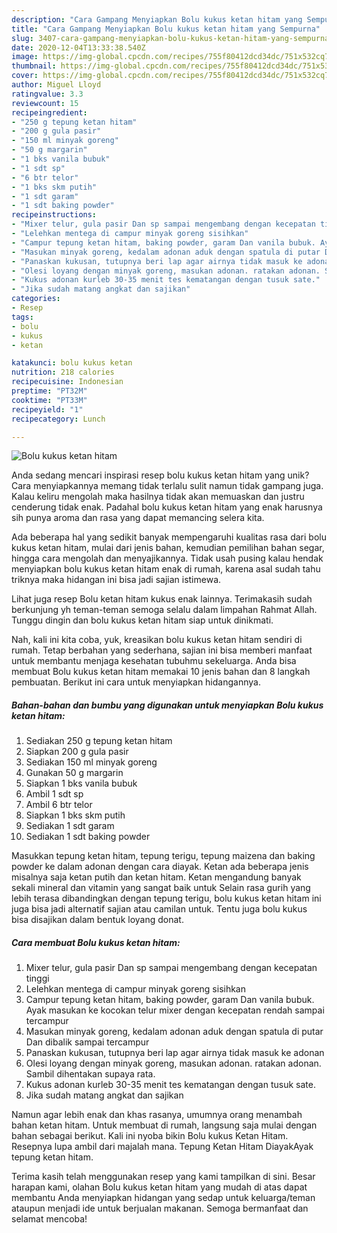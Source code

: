 ```yaml
---
description: "Cara Gampang Menyiapkan Bolu kukus ketan hitam yang Sempurna"
title: "Cara Gampang Menyiapkan Bolu kukus ketan hitam yang Sempurna"
slug: 3407-cara-gampang-menyiapkan-bolu-kukus-ketan-hitam-yang-sempurna
date: 2020-12-04T13:33:38.540Z
image: https://img-global.cpcdn.com/recipes/755f80412dcd34dc/751x532cq70/bolu-kukus-ketan-hitam-foto-resep-utama.jpg
thumbnail: https://img-global.cpcdn.com/recipes/755f80412dcd34dc/751x532cq70/bolu-kukus-ketan-hitam-foto-resep-utama.jpg
cover: https://img-global.cpcdn.com/recipes/755f80412dcd34dc/751x532cq70/bolu-kukus-ketan-hitam-foto-resep-utama.jpg
author: Miguel Lloyd
ratingvalue: 3.3
reviewcount: 15
recipeingredient:
- "250 g tepung ketan hitam"
- "200 g gula pasir"
- "150 ml minyak goreng"
- "50 g margarin"
- "1 bks vanila bubuk"
- "1 sdt sp"
- "6 btr telor"
- "1 bks skm putih"
- "1 sdt garam"
- "1 sdt baking powder"
recipeinstructions:
- "Mixer telur, gula pasir Dan sp sampai mengembang dengan kecepatan tinggi"
- "Lelehkan mentega di campur minyak goreng sisihkan"
- "Campur tepung ketan hitam, baking powder, garam Dan vanila bubuk. Ayak masukan ke kocokan telur mixer dengan kecepatan rendah sampai tercampur"
- "Masukan minyak goreng, kedalam adonan aduk dengan spatula di putar Dan dibalik sampai tercampur"
- "Panaskan kukusan, tutupnya beri lap agar airnya tidak masuk ke adonan"
- "Olesi loyang dengan minyak goreng, masukan adonan. ratakan adonan. Sambil dihentakan supaya rata."
- "Kukus adonan kurleb 30-35 menit tes kematangan dengan tusuk sate."
- "Jika sudah matang angkat dan sajikan"
categories:
- Resep
tags:
- bolu
- kukus
- ketan

katakunci: bolu kukus ketan 
nutrition: 218 calories
recipecuisine: Indonesian
preptime: "PT32M"
cooktime: "PT33M"
recipeyield: "1"
recipecategory: Lunch

---
```



![Bolu kukus ketan hitam](https://img-global.cpcdn.com/recipes/755f80412dcd34dc/751x532cq70/bolu-kukus-ketan-hitam-foto-resep-utama.jpg)

Anda sedang mencari inspirasi resep bolu kukus ketan hitam yang unik? Cara menyiapkannya memang tidak terlalu sulit namun tidak gampang juga. Kalau keliru mengolah maka hasilnya tidak akan memuaskan dan justru cenderung tidak enak. Padahal bolu kukus ketan hitam yang enak harusnya sih punya aroma dan rasa yang dapat memancing selera kita.

Ada beberapa hal yang sedikit banyak mempengaruhi kualitas rasa dari bolu kukus ketan hitam, mulai dari jenis bahan, kemudian pemilihan bahan segar, hingga cara mengolah dan menyajikannya. Tidak usah pusing kalau hendak menyiapkan bolu kukus ketan hitam enak di rumah, karena asal sudah tahu triknya maka hidangan ini bisa jadi sajian istimewa.

Lihat juga resep Bolu ketan hitam kukus enak lainnya. Terimakasih sudah berkunjung yh teman-teman semoga selalu dalam limpahan Rahmat Allah. Tunggu dingin dan bolu kukus ketan hitam siap untuk dinikmati.


Nah, kali ini kita coba, yuk, kreasikan bolu kukus ketan hitam sendiri di rumah. Tetap berbahan yang sederhana, sajian ini bisa memberi manfaat untuk membantu menjaga kesehatan tubuhmu sekeluarga. Anda bisa membuat Bolu kukus ketan hitam memakai 10 jenis bahan dan 8 langkah pembuatan. Berikut ini cara untuk menyiapkan hidangannya.

<!--inarticleads1-->

##### Bahan-bahan dan bumbu yang digunakan untuk menyiapkan Bolu kukus ketan hitam:

1. Sediakan 250 g tepung ketan hitam
1. Siapkan 200 g gula pasir
1. Sediakan 150 ml minyak goreng
1. Gunakan 50 g margarin
1. Siapkan 1 bks vanila bubuk
1. Ambil 1 sdt sp
1. Ambil 6 btr telor
1. Siapkan 1 bks skm putih
1. Sediakan 1 sdt garam
1. Sediakan 1 sdt baking powder


Masukkan tepung ketan hitam, tepung terigu, tepung maizena dan baking powder ke dalam adonan dengan cara diayak. Ketan ada beberapa jenis misalnya saja ketan putih dan ketan hitam. Ketan mengandung banyak sekali mineral dan vitamin yang sangat baik untuk Selain rasa gurih yang lebih terasa dibandingkan dengan tepung terigu, bolu kukus ketan hitam ini juga bisa jadi alternatif sajian atau camilan untuk. Tentu juga bolu kukus bisa disajikan dalam bentuk loyang donat. 

<!--inarticleads2-->

##### Cara membuat Bolu kukus ketan hitam:

1. Mixer telur, gula pasir Dan sp sampai mengembang dengan kecepatan tinggi
1. Lelehkan mentega di campur minyak goreng sisihkan
1. Campur tepung ketan hitam, baking powder, garam Dan vanila bubuk. Ayak masukan ke kocokan telur mixer dengan kecepatan rendah sampai tercampur
1. Masukan minyak goreng, kedalam adonan aduk dengan spatula di putar Dan dibalik sampai tercampur
1. Panaskan kukusan, tutupnya beri lap agar airnya tidak masuk ke adonan
1. Olesi loyang dengan minyak goreng, masukan adonan. ratakan adonan. Sambil dihentakan supaya rata.
1. Kukus adonan kurleb 30-35 menit tes kematangan dengan tusuk sate.
1. Jika sudah matang angkat dan sajikan


Namun agar lebih enak dan khas rasanya, umumnya orang menambah bahan ketan hitam. Untuk membuat di rumah, langsung saja mulai dengan bahan sebagai berikut. Kali ini nyoba bikin Bolu kukus Ketan Hitam. Resepnya lupa ambil dari majalah mana. Tepung Ketan Hitam DiayakAyak tepung ketan hitam. 

Terima kasih telah menggunakan resep yang kami tampilkan di sini. Besar harapan kami, olahan Bolu kukus ketan hitam yang mudah di atas dapat membantu Anda menyiapkan hidangan yang sedap untuk keluarga/teman ataupun menjadi ide untuk berjualan makanan. Semoga bermanfaat dan selamat mencoba!
